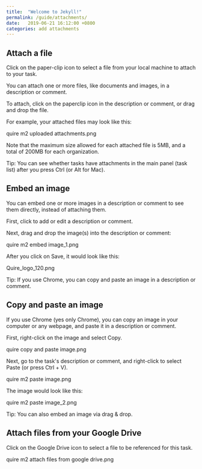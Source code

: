 ```yaml
---
title:  "Welcome to Jekyll!"
permalink: /guide/attachments/
date:   2019-06-21 16:12:00 +0800
categories: add attachments
---
```



## Attach a file

Click on the paper-clip icon to select a file from your local machine to attach to your task.

You can attach one or more files, like documents and images, in a description or comment.

To attach, click on the paperclip icon in the description or comment, or drag and drop the file.

For example, your attached files may look like this:

quire m2 uploaded attachments.png

Note that the maximum size allowed for each attached file is 5MB, and a total of 200MB for each organization.

Tip: You can see whether tasks have attachments in the main panel (task list) after you press Ctrl (or Alt for Mac).







## Embed an image

You can embed one or more images in a description or comment to see them directly, instead of attaching them.

First, click to add or edit a description or comment.

Next, drag and drop the image(s) into the description or comment:

quire m2 embed image_1.png

After you click on Save, it would look like this:

Quire_logo_120.png

Tip: If you use Chrome, you can copy and paste an image in a description or comment.







## Copy and paste an image

If you use Chrome (yes only Chrome), you can copy an image in your computer or any webpage, and paste it in a description or comment.

First, right-click on the image and select Copy.

quire copy and paste image.png

Next, go to the task's description or comment, and right-click to select Paste (or press Ctrl + V).

quire m2 paste image.png

The image would look like this:

quire m2 paste image_2.png

Tip: You can also embed an image via drag & drop.








## Attach files from your Google Drive

Click on the Google Drive icon to select a file to be referenced for this task.

quire m2 attach files from google drive.png